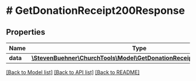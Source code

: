 # # GetDonationReceipt200Response

## Properties

Name | Type | Description | Notes
------------ | ------------- | ------------- | -------------
**data** | [**\StevenBuehner\ChurchTools\Model\GetDonationReceipt200ResponseData**](GetDonationReceipt200ResponseData.md) |  | [optional]

[[Back to Model list]](../../README.md#models) [[Back to API list]](../../README.md#endpoints) [[Back to README]](../../README.md)
